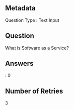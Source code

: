 ## Metadata
Question Type : Text Input

## Question
What is Software as a Service?


## Answers
 : 0

## Number of Retries
3

